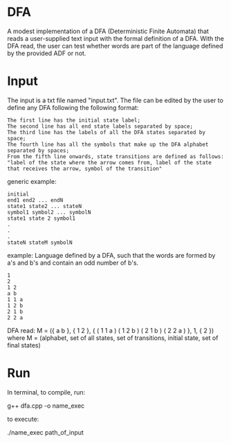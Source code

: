 # DFA
A modest implementation of a DFA (Deterministic Finite Automata) that reads a user-supplied text input with the formal definition of a DFA. With the DFA read, the user can test whether words are part of the language defined by the provided ADF or not.

# Input
The input is a txt file named "input.txt". The file can be edited by the user to define any DFA following the following format:
```
The first line has the initial state label;
The second line has all end state labels separated by space;
The third line has the labels of all the DFA states separated by space;
The fourth line has all the symbols that make up the DFA alphabet separated by spaces;
From the fifth line onwards, state transitions are defined as follows: "label of the state where the arrow comes from, label of the state that receives the arrow, symbol of the transition"
```

generic example:
```
initial
end1 end2 ... endN
state1 state2 ... stateN
symbol1 symbol2 ... symbolN
state1 state 2 symbol1
.
.
.
stateN stateM symbolN
```

example: Language defined by a DFA, such that the words are formed by a's and b's and contain an odd number of b's.
```
1
2
1 2
a b
1 1 a
1 2 b
2 1 b
2 2 a
```

DFA read: 
M = ({ a b }, { 1 2 }, { ( 1 1 a ) ( 1 2 b ) ( 2 1 b ) ( 2 2 a ) }, 1, { 2 })
where
M = (alphabet, set of all states, set of transitions, initial state, set of final states)

# Run
In terminal, to compile, run:

g++ dfa.cpp -o name_exec

to execute:

./name_exec path_of_input

